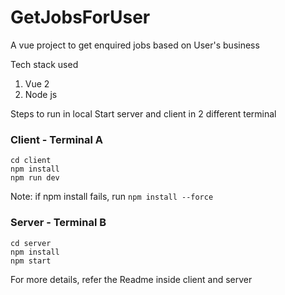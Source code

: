 # GetJobsForUser
A vue project to get enquired jobs based on User's business

Tech stack used
1. Vue 2
2. Node js

Steps to run in local
Start server and client in 2 different terminal 

### Client - Terminal A
```
cd client
npm install
npm run dev
```
Note: if npm install fails, run ``` npm install --force ```

### Server - Terminal B
```
cd server
npm install
npm start
```

For more details, refer the Readme inside client and server